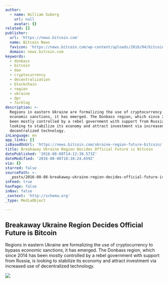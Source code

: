 ```yaml
---
author:
  - name: William Suberg
    url: null
    avatar: {}
related: []
publisher:
  url: 'https://news.bitcoin.com'
  name: Bitcoin News
  favicon: 'https://news.bitcoin.com/wp-content/uploads/2016/04/bitcoin_fav.png'
  domain: news.bitcoin.com
keywords:
  - donbass
  - bitcoin
  - dao
  - cryptocurrency
  - decentralization
  - blockchain
  - region
  - ukraine
  - dpr
  - forklog
description: >-
  Regions in eastern Ukraine are formalizing the use of cryptocurrency to bypass
  economic sanctions, it has emerged. The Donbass region, which since 2014 has
  been mostly controlled by a rebel government with support from Russia, is
  looking to stabilize its economy and attract investment via increased use of
  decentralized technology.
inLanguage: en
app_links: []
isBasedOnUrl: 'https://news.bitcoin.com/ukraine-region-future-bitcoin/'
title: Breakaway Ukraine Region Decides Official Future is Bitcoin
datePublished: '2016-08-08T14:12:38.573Z'
dateModified: '2016-08-08T10:18:24.659Z'
via: {}
starred: false
sourcePath: >-
  _posts/2016-08-08-breakaway-ukraine-region-decides-official-future-is-bitcoin.md
inFeed: true
hasPage: false
inNav: false
_context: 'http://schema.org'
_type: MediaObject

---
```

<article style=""><h1>Breakaway Ukraine Region Decides Official Future is Bitcoin</h1><p>Regions in eastern Ukraine are formalizing the use of cryptocurrency to bypass economic sanctions, it has emerged. The Donbass region, which since 2014 has been mostly controlled by a rebel government with support from Russia, is looking to stabilize its economy and attract investment via increased use of decentralized technology.</p><img src="https://news.bitcoin.com/wp-content/uploads/2016/08/dontesk.jpg" /></article>